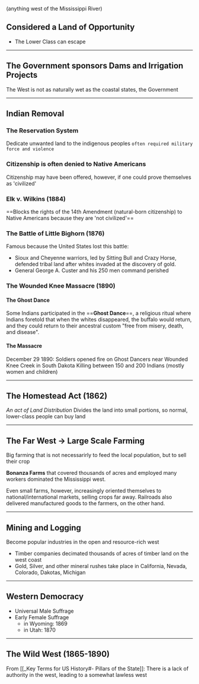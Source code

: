 (anything west of the Mississippi River)

## Considered a Land of Opportunity
- The Lower Class can escape

---

## The Government sponsors Dams and Irrigation Projects
The West is not as naturally wet as the coastal states, the Government 

---

## Indian Removal

### The Reservation System
Dedicate unwanted land to the indigenous peoples
`often required military force and violence`

### Citizenship is often denied to Native Americans
Citizenship may have been offered, however, if one could prove themselves as 'civilized'

### Elk v. Wilkins (1884)
==Blocks the rights of the 14th Amendment (natural-born citizenship) to Native Americans because they are 'not civilized'==

### The Battle of Little Bighorn (1876)
Famous because the United States lost this battle:

- Sioux and Cheyenne warriors, led by Sitting Bull and Crazy Horse, defended tribal land after whites invaded at the discovery of gold.
- General George A. Custer and his 250 men command perished

### The Wounded Knee Massacre (1890)

#### The Ghost Dance
Some Indians participated in the ==**Ghost Dance**==, a religious ritual where Indians foretold that when the whites disappeared, the buffalo would return, and they could return to their ancestral custom "free from misery, death, and disease".

#### The Massacre
December 29 1890:
Soldiers opened fire on Ghost Dancers near Wounded Knee Creek in South Dakota
Killing between 150 and 200 Indians (mostly women and children)

---

## The Homestead Act (1862)
*An act of Land Distribution*
Divides the land into small portions, so normal, lower-class people can buy land

---

## The Far West -> Large Scale Farming
Big farming that is not necessarirly to feed the local population, but to sell their crop

**Bonanza Farms** that covered thousands of acres and employed many workers dominated the Mississippi west.

Even small farms, however, increasingly oriented themselves to national/international markets, selling crops far away.
Railroads also delivered manufactured goods to the farmers, on the other hand.

---

## Mining and Logging

Become popular industries in the open and resource-rich west

- Timber companies decimated thousands of acres of timber land on the west coast
- Gold, Silver, and other mineral rushes take place in California, Nevada, Colorado, Dakotas, Michigan

---

## Western Democracy

- Universal Male Suffrage
- Early Female Suffrage
	- in Wyoming: 1869
	- in Utah: 1870

---

## The Wild West (1865-1890)
From [[_Key Terms for US History#- Pillars of the State]]:
There is a lack of authority in the west, leading to a somewhat lawless west